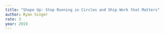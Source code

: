 ```yaml
---
title: "Shape Up: Stop Running in Circles and Ship Work that Matters"
author: Ryan Singer
rate: 3
year: 2019
---
```

